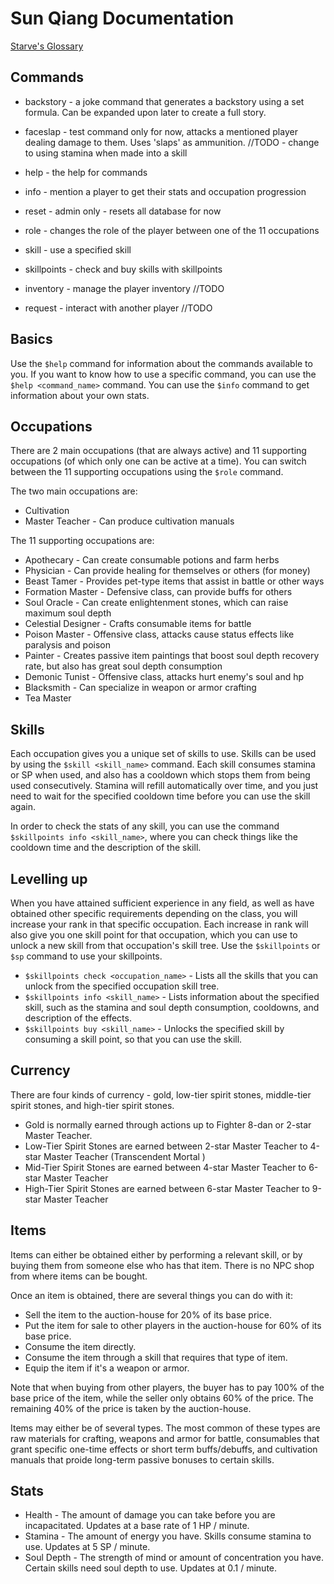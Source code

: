 # Sun Qiang Documentation

[Starve's Glossary](https://www.starvearchive.com/library-of-heavens-path/library-of-heavens-path-glossary/)

## Commands

* backstory - a joke command that generates a backstory using a set formula. Can be expanded upon later to create a full story.
* faceslap - test command only for now, attacks a mentioned player dealing damage to them. Uses 'slaps' as ammunition. //TODO - change to using stamina when made into a skill
* help - the help for commands
* info - mention a player to get their stats and occupation progression
* reset - admin only - resets all database for now
* role - changes the role of the player between one of the 11 occupations
* skill - use a specified skill
* skillpoints - check and buy skills with skillpoints

* inventory - manage the player inventory //TODO
* request - interact with another player //TODO



## Basics

Use the `$help` command for information about the commands available to you. If you want to know how to use a specific command, you can use the `$help <command_name>` command.
You can use the `$info` command to get information about your own stats. 



## Occupations

There are 2 main occupations (that are always active) and 11 supporting occupations (of which only one can be active at a time). You can switch between the 11 supporting occupations using the `$role` command.

The two main occupations are:

* Cultivation
* Master Teacher - Can produce cultivation manuals

The 11 supporting occupations are:

* Apothecary - Can create consumable potions and farm herbs
* Physician - Can provide healing for themselves or others (for money)
* Beast Tamer - Provides pet-type items that assist in battle or other ways
* Formation Master - Defensive class, can provide buffs for others
* Soul Oracle - Can create enlightenment stones, which can raise maximum soul depth
* Celestial Designer - Crafts consumable items for battle
* Poison Master - Offensive class, attacks cause status effects like paralysis and poison
* Painter - Creates passive item paintings that boost soul depth recovery rate, but also has great soul depth consumption
* Demonic Tunist - Offensive class, attacks hurt enemy's soul and hp
* Blacksmith - Can specialize in weapon or armor crafting
* Tea Master



## Skills

Each occupation gives you a unique set of skills to use. Skills can be used by using the `$skill <skill_name>` command. Each skill consumes stamina or SP when used, and also has a cooldown which stops them from being used consecutively. Stamina will refill automatically over time, and you just need to wait for the specified cooldown time before you can use the skill again.  

In order to check the stats of any skill, you can use the command `$skillpoints info <skill_name>`, where you can check things like the cooldown time and the description of the skill.



## Levelling up

When you have attained sufficient experience in any field, as well as have obtained other specific requirements depending on the class, you will increase your rank in that specific occupation. Each increase in rank will also give you one skill point for that occupation, which you can use to unlock a new skill from that occupation's skill tree.
Use the `$skillpoints` or `$sp` command to use your skillpoints.

* `$skillpoints check <occupation_name>` - Lists all the skills that you can unlock from the specified occupation skill tree.
* `$skillpoints info <skill_name>` - Lists information about the specified skill, such as the stamina and soul depth consumption, cooldowns, and description of the effects.
* `$skillpoints buy <skill_name>` - Unlocks the specified skill by consuming a skill point, so that you can use the skill.



## Currency

There are four kinds of currency - gold, low-tier spirit stones, middle-tier spirit stones, and high-tier spirit stones. 

* Gold is normally earned through actions up to Fighter 8-dan or 2-star Master Teacher. 
* Low-Tier Spirit Stones are earned between 2-star Master Teacher to 4-star Master Teacher (Transcendent Mortal )
* Mid-Tier Spirit Stones are earned between 4-star Master Teacher to 6-star Master Teacher
* High-Tier Spirit Stones are earned between 6-star Master Teacher to 9-star Master Teacher



## Items

Items can either be obtained either by performing a relevant skill, or by buying them from someone else who has that item. There is no NPC shop from where items can be bought. 

Once an item is obtained, there are several things you can do with it:  

* Sell the item to the auction-house for 20% of its base price.
* Put the item for sale to other players in the auction-house for 60% of its base price.
* Consume the item directly.
* Consume the item through a skill that requires that type of item.
* Equip the item if it's a weapon or armor.

Note that when buying from other players, the buyer has to pay 100% of the base price of the item, while the seller only obtains 60% of the price. The remaining 40% of the price is taken by the auction-house.

Items may either be of several types. The most common of these types are raw materials for crafting, weapons and armor for battle, consumables that grant specific one-time effects or short term buffs/debuffs, and cultivation manuals that proide long-term passive bonuses to certain skills.


## Stats

* Health - The amount of damage you can take before you are incapacitated. Updates at a base rate of 1 HP / minute.
* Stamina - The amount of energy you have. Skills consume stamina to use. Updates at 5 SP / minute.
* Soul Depth - The strength of mind or amount of concentration you have. Certain skills need soul depth to use. Updates at 0.1 / minute.
